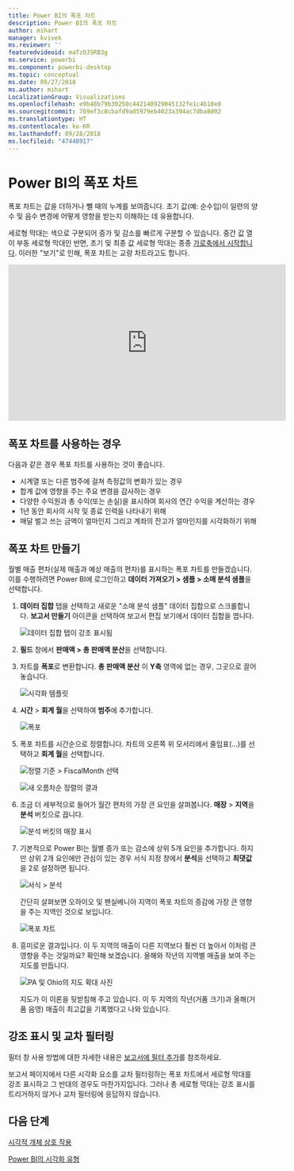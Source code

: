 ```yaml
---
title: Power BI의 폭포 차트
description: Power BI의 폭포 차트
author: mihart
manager: kvivek
ms.reviewer: ''
featuredvideoid: maTzOJSRB3g
ms.service: powerbi
ms.component: powerbi-desktop
ms.topic: conceptual
ms.date: 09/27/2018
ms.author: mihart
LocalizationGroup: Visualizations
ms.openlocfilehash: e9b48b79b30250c442140929045132fe1c4b10e8
ms.sourcegitcommit: 769ef3c8cbafd9ad5979eb4023a394ac7dba8d02
ms.translationtype: HT
ms.contentlocale: ko-KR
ms.lasthandoff: 09/28/2018
ms.locfileid: "47448917"
---
```

# <a name="waterfall-charts-in-power-bi"></a>Power BI의 폭포 차트
폭포 차트는 값을 더하거나 뺄 때의 누계를 보여줍니다. 초기 값(예: 순수입)이 일련의 양수 및 음수 변경에 어떻게 영향을 받는지 이해하는 데 유용합니다.

세로형 막대는 색으로 구분되어 증가 및 감소를 빠르게 구분할 수 있습니다. 중간 값 열이 부동 세로형 막대인 반면, 초기 및 최종 값 세로형 막대는 종종 [가로축에서 시작합니다](https://support.office.com/article/Create-a-waterfall-chart-in-Office-2016-for-Windows-8de1ece4-ff21-4d37-acd7-546f5527f185#BKMK_Float "가로축에서 시작합니다"). 이러한 "보기"로 인해, 폭포 차트는 교량 차트라고도 합니다.

<iframe width="560" height="315" src="https://www.youtube.com/embed/qKRZPBnaUXM" frameborder="0" allow="autoplay; encrypted-media" allowfullscreen></iframe>

## <a name="when-to-use-a-waterfall-chart"></a>폭포 차트를 사용하는 경우
다음과 같은 경우 폭포 차트를 사용하는 것이 좋습니다.

* 시계열 또는 다른 범주에 걸쳐 측정값의 변화가 있는 경우
* 합계 값에 영향을 주는 주요 변경을 감사하는 경우
* 다양한 수익원과 총 수익(또는 손실)을 표시하여 회사의 연간 수익을 계산하는 경우
* 1년 동안 회사의 시작 및 종료 인력을 나타내기 위해
* 매달 벌고 쓰는 금액이 얼마인지 그리고 계좌의 잔고가 얼마인지를 시각화하기 위해 

## <a name="create-a-waterfall-chart"></a>폭포 차트 만들기
월별 매출 편차(실제 매출과 예상 매출의 편차)를 표시하는 폭포 차트를 만들겠습니다. 이를 수행하려면 Power BI에 로그인하고 **데이터 가져오기 \> 샘플 \> 소매 분석 샘플**을 선택합니다. 

1. **데이터 집합** 탭을 선택하고 새로운 "소매 분석 샘플" 데이터 집합으로 스크롤합니다.  **보고서 만들기** 아이콘을 선택하여 보고서 편집 보기에서 데이터 집합을 엽니다. 
   
    ![데이터 집합 탭이 강조 표시됨](media/power-bi-visualization-waterfall-charts/power-bi-waterfall-report.png)
2. **필드** 창에서 **판매액 \> 총 판매액 분산**을 선택합니다. 
3. 차트를 **폭포**로 변환합니다. **총 판매액 분산** 이 **Y축** 영역에 없는 경우, 그곳으로 끌어 놓습니다.
   
    ![시각화 템플릿](media/power-bi-visualization-waterfall-charts/convertwaterfall.png)
4. **시간** \> **회계 월**을 선택하여 **범주**에 추가합니다. 
   
    ![폭포](media/power-bi-visualization-waterfall-charts/power-bi-waterfall.png)
5. 폭포 차트를 시간순으로 정렬합니다. 차트의 오른쪽 위 모서리에서 줄임표(...)를 선택하고 **회계 월**을 선택합니다.
   
    ![정렬 기준 > FiscalMonth 선택](media/power-bi-visualization-waterfall-charts/power-bi-sort-by.png)
   
    ![새 오름차순 정렬의 결과](media/power-bi-visualization-waterfall-charts/power-bi-waterfall-sorted.png)
6. 조금 더 세부적으로 들어가 월간 편차의 가장 큰 요인을 살펴봅니다. **매장** > **지역**을 **분석** 버킷으로 끕니다.
   
    ![분석 버킷의 매장 표시](media/power-bi-visualization-waterfall-charts/power-bi-waterfall-breakdown.png)
7. 기본적으로 Power BI는 월별 증가 또는 감소에 상위 5개 요인을 추가합니다. 하지만 상위 2개 요인에만 관심이 있는 경우  서식 지정 창에서 **분석**을 선택하고 **최댓값**을 2로 설정하면 됩니다.
   
    ![서식 > 분석](media/power-bi-visualization-waterfall-charts/power-bi-waterfall-breakdown-maximum.png)
   
    간단히 살펴보면 오하이오 및 펜실베니아 지역이 폭포 차트의 증감에 가장 큰 영향을 주는 지역인 것으로 보입니다. 
   
    ![폭포 차트](media/power-bi-visualization-waterfall-charts/power-bi-waterfall-axis.png)
8. 흥미로운 결과입니다. 이 두 지역의 매출이 다른 지역보다 훨씬 더 높아서 이처럼 큰 영향을 주는 것일까요?  확인해 보겠습니다. 올해와 작년의 지역별 매출을 보여 주는 지도를 만듭니다.  
   
    ![PA 및 Ohio의 지도 확대 사진](media/power-bi-visualization-waterfall-charts/power-bi-map.png)
   
    지도가 이 이론을 뒷받침해 주고 있습니다.  이 두 지역의 작년(거품 크기)과 올해(거품 음영) 매출이 최고값을 기록했다고 나와 있습니다.

## <a name="highlighting-and-cross-filtering"></a>강조 표시 및 교차 필터링
필터 창 사용 방법에 대한 자세한 내용은 [보고서에 필터 추가](../power-bi-report-add-filter.md)를 참조하세요.

보고서 페이지에서 다른 시각화 요소를 교차 필터링하는 폭포 차트에서 세로형 막대를 강조 표시하고 그 반대의 경우도 마찬가지입니다. 그러나 총 세로형 막대는 강조 표시를 트리거하지 않거나 교차 필터링에 응답하지 않습니다.

## <a name="next-steps"></a>다음 단계

[시각적 개체 상호 작용](../service-reports-visual-interactions.md)

[Power BI의 시각화 유형](power-bi-visualization-types-for-reports-and-q-and-a.md)